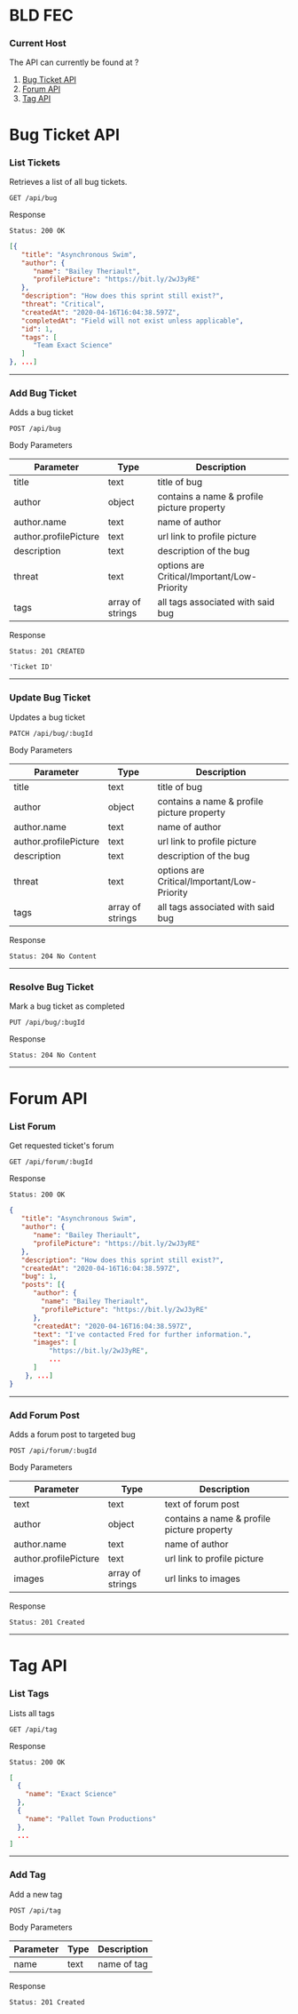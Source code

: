 # BLD FEC

### Current Host
The API can currently be found at ?

1. [Bug Ticket API](#bug-ticket-api)
2. [Forum API](#forum-api)
3. [Tag API](#tag-api)

# Bug Ticket API
### List Tickets

Retrieves a list of all bug tickets.

`GET /api/bug`

Response

`Status: 200 OK `

```json
[{
   "title": "Asynchronous Swim",
   "author": {
      "name": "Bailey Theriault",
      "profilePicture": "https://bit.ly/2wJ3yRE"
   },
   "description": "How does this sprint still exist?",
   "threat": "Critical",
   "createdAt": "2020-04-16T16:04:38.597Z",
   "completedAt": "Field will not exist unless applicable",
   "id": 1,
   "tags": [
      "Team Exact Science"
   ]
}, ...]
```

___

### Add Bug Ticket

Adds a bug ticket

`POST /api/bug`

Body Parameters

| Parameter             	| Type             	| Description                                 	|
|-----------------------	|------------------	|---------------------------------------------	|
| title                 	| text             	| title of bug                                	|
| author                	| object           	| contains a name & profile picture property  	|
| author.name           	| text             	| name of author                              	|
| author.profilePicture 	| text             	| url link to profile picture                 	|
| description           	| text             	| description of the bug                      	|
| threat                	| text             	| options are Critical/Important/Low-Priority 	|
| tags                  	| array of strings 	| all tags associated with said bug           	|

Response

`Status: 201 CREATED`

`'Ticket ID'`

___

### Update Bug Ticket

Updates a bug ticket

`PATCH /api/bug/:bugId`

Body Parameters

| Parameter             	| Type             	| Description                                 	|
|-----------------------	|------------------	|---------------------------------------------	|
| title                 	| text             	| title of bug                                	|
| author                	| object           	| contains a name & profile picture property  	|
| author.name           	| text             	| name of author                              	|
| author.profilePicture 	| text             	| url link to profile picture                 	|
| description           	| text             	| description of the bug                      	|
| threat                	| text             	| options are Critical/Important/Low-Priority 	|
| tags                  	| array of strings 	| all tags associated with said bug           	|

Response

`Status: 204 No Content`

___

### Resolve Bug Ticket

Mark a bug ticket as completed

`PUT /api/bug/:bugId`

Response

`Status: 204 No Content`

___

# Forum API

### List Forum

Get requested ticket's forum

`GET /api/forum/:bugId`

Response

`Status: 200 OK`

```json
{
   "title": "Asynchronous Swim",
   "author": {
      "name": "Bailey Theriault",
      "profilePicture": "https://bit.ly/2wJ3yRE"
   },
   "description": "How does this sprint still exist?",
   "createdAt": "2020-04-16T16:04:38.597Z",
   "bug": 1,
   "posts": [{
      "author": {
        "name": "Bailey Theriault",
        "profilePicture": "https://bit.ly/2wJ3yRE"
      },
      "createdAt": "2020-04-16T16:04:38.597Z",
      "text": "I've contacted Fred for further information.",
      "images": [
          "https://bit.ly/2wJ3yRE",
          ...
      ]
    }, ...]
}
```

___

### Add Forum Post

Adds a forum post to targeted bug

`POST /api/forum/:bugId`

Body Parameters

| Parameter             	| Type             	| Description                                 	|
|-----------------------	|------------------	|---------------------------------------------	|
| text                 	  | text             	| text of forum post                          	|
| author                	| object           	| contains a name & profile picture property  	|
| author.name           	| text             	| name of author                              	|
| author.profilePicture 	| text             	| url link to profile picture                 	|
| images                 	| array of strings 	| url links to images                         	|

Response

`Status: 201 Created`

___

# Tag API

### List Tags

Lists all tags

`GET /api/tag`

Response

`Status: 200 OK`

```json
[
  {
    "name": "Exact Science"
  },
  {
    "name": "Pallet Town Productions"
  },
  ...
]
```

___

### Add Tag

Add a new tag

`POST /api/tag`

Body Parameters

| Parameter             	| Type             	| Description                                 	|
|-----------------------	|------------------	|---------------------------------------------	|
| name                 	  | text             	| name of tag                                 	|

Response

`Status: 201 Created`